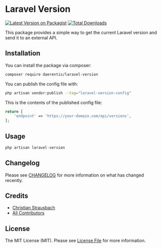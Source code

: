 # Laravel Version

[![Latest Version on Packagist](https://img.shields.io/packagist/v/daerentis/laravel-version.svg?style=flat-square)](https://packagist.org/packages/daerentis/laravel-version)
[![Total Downloads](https://img.shields.io/packagist/dt/daerentis/laravel-version.svg?style=flat-square)](https://packagist.org/packages/daerentis/laravel-version)

This package provides a simple way to get the current Laravel version and send it to an external API.

## Installation

You can install the package via composer:

```bash
composer require daerentis/laravel-version
```

You can publish the config file with:

```bash
php artisan vendor:publish --tag="laravel-version-config"
```

This is the contents of the published config file:

```php
return [
    'endpoint' => 'https://your-domain.com/api/versions',
];
```

## Usage

```php
php artisan laravel-version
```

## Changelog

Please see [CHANGELOG](CHANGELOG.md) for more information on what has changed recently.

## Credits

-   [Christian Strausbach](https://github.com/daerentis)
-   [All Contributors](../../contributors)

## License

The MIT License (MIT). Please see [License File](LICENSE.md) for more information.
